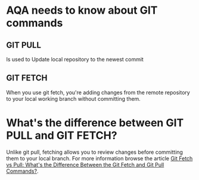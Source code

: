 # AQA needs to know about GIT commands
## **GIT PULL**
Is used to Update local repository to the newest commit
## **GIT FETCH**
When you use git fetch, you're adding changes from the remote repository to your local working branch without committing them.
# What's the difference between **GIT PULL** and **GIT FETCH**?
Unlike git pull, fetching allows you to review changes before committing them to your local branch.
For more information browse the article [Git Fetch vs Pull: What's the Difference Between the Git Fetch and Git Pull Commands?](https://www.freecodecamp.org/news/git-fetch-vs-pull/).